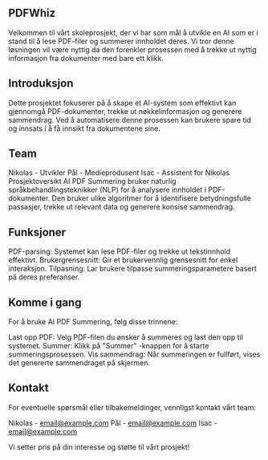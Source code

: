 ## PDFWhiz

Velkommen til vårt skoleprosjekt, der vi har som mål å utvikle en AI som er i stand til å lese PDF-filer og summerer innholdet deres. Vi tror denne løsningen vil være nyttig da den forenkler prosessen med å trekke ut nyttig informasjon fra dokumenter med bare ett klikk.

## Introduksjon
Dette prosjektet fokuserer på å skape et AI-system som effektivt kan gjennomgå PDF-dokumenter, trekke ut nøkkelinformasjon og generere sammendrag. Ved å automatisere denne prosessen kan brukere spare tid og innsats i å få innsikt fra dokumentene sine.

## Team
Nikolas - Utvikler
Pål - Medieprodusent
Isac - Assistent for Nikolas
Prosjektoversikt
AI PDF Summering bruker naturlig språkbehandlingsteknikker (NLP) for å analysere innholdet i PDF-dokumenter. Den bruker ulike algoritmer for å identifisere betydningsfulle passasjer, trekke ut relevant data og generere konsise sammendrag.

## Funksjoner
PDF-parsing: Systemet kan lese PDF-filer og trekke ut tekstinnhold effektivt.
Brukergrensesnitt: Gir et brukervennlig grensesnitt for enkel interaksjon.
Tilpasning: Lar brukere tilpasse summeringsparametere basert på deres preferanser.


## Komme i gang
For å bruke AI PDF Summering, følg disse trinnene:

Last opp PDF: Velg PDF-filen du ønsker å summeres og last den opp til systemet.
Summer: Klikk på "Summer" -knappen for å starte summeringsprosessen.
Vis sammendrag: Når summeringen er fullført, vises det genererte sammendraget på skjermen.

## Kontakt
For eventuelle spørsmål eller tilbakemeldinger, vennligst kontakt vårt team:

Nikolas - email@example.com
Pål - email@example.com
Isac - email@example.com

Vi setter pris på din interesse og støtte til vårt prosjekt!
